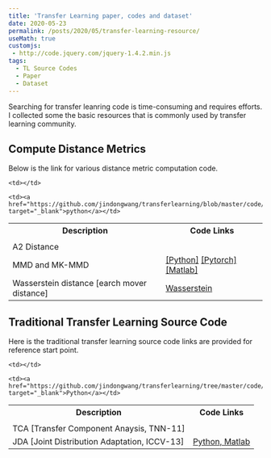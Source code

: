 ```yaml
---
title: 'Transfer Learning paper, codes and dataset'
date: 2020-05-23
permalink: /posts/2020/05/transfer-learning-resource/
useMath: true
customjs:
 - http://code.jquery.com/jquery-1.4.2.min.js
tags:
  - TL Source Codes
  - Paper
  - Dataset
---
```


  Searching for transfer leanring code is time-consuming and requires efforts. I collected some the basic resources
that is commonly used by transfer learning community. 
<!-- This expression: $\vec{F} = \frac{d \vec{p}}{dt} = m \frac{d \vec{v}}{dt} = m \vec{a}$ -->

## Compute Distance Metrics

Below is the link for various distance metric computation code.

 <table style="width:100%">
  <tr>
    <th>Description</th>
    <th>Code Links</th>
  </tr>

  <tr>
    <td></td>
    
    <td></td>
  </tr>
  
  <tr>
    <td>A2 Distance</td>
    
    <td><a href="https://github.com/jindongwang/transferlearning/blob/master/code/distance/proxy_a_distance.py" target="_blank">python</a></td>
  </tr>
  
  <tr>
  <td>MMD and MK-MMD</td>
 
  <td>
  <a href="https://github.com/jindongwang/transferlearning/blob/master/code/distance/mmd_numpy_sklearn.py" target="_blank">[Python]</a>
  <a href="https://github.com/jindongwang/transferlearning/blob/master/code/distance/mmd_pytorch.py" taget="_blank">[Pytorch]</a>
  <a href="https://github.com/jindongwang/transferlearning/blob/master/code/distance/mmd_matlab.m" target="_blank">[Matlab]</a>
  </td>
  </tr>
  
   <tr>
    <td>Wasserstein distance [earch mover distance]</td>
    <td>
    <a href="https://docs.scipy.org/doc/scipy/reference/generated/scipy.stats.wasserstein_distance.html" target="_blank">Wasserstein</a>
    </td>
  </tr>
  
</table> 







## Traditional Transfer Learning Source Code

Here is the traditional transfer learning source code links are provided for reference start point.



<table style="width:100%">
  <tr>
    <th>Description</th>
    <th>Code Links</th>
  </tr>

  <tr>
    <td></td>
    
    <td></td>
  </tr>
  
  <tr>
    <td>TCA [Transfer Component Anaysis, TNN-11]</td>
    
    <td><a href="https://github.com/jindongwang/transferlearning/tree/master/code/traditional/TCA" target="_blank">Python</a></td>
  </tr>
  
  <tr>
  <td>JDA [Joint Distribution Adaptation, ICCV-13]</td>
  <td>
  <a href="https://github.com/jindongwang/transferlearning/blob/master/code/traditional/JDA" taget="_blank">Python, Matlab</a>  </td>
  </tr>
  </table>

